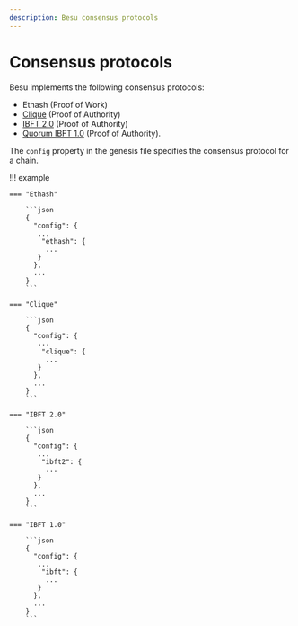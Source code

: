 ```yaml
---
description: Besu consensus protocols
---
```


# Consensus protocols

Besu implements the following consensus protocols:

* Ethash (Proof of Work)
* [Clique](../../HowTo/Configure/Consensus-Protocols/Clique.md) (Proof of Authority)
* [IBFT 2.0](../../HowTo/Configure/Consensus-Protocols/IBFT.md) (Proof of Authority)
* [Quorum IBFT 1.0](../../HowTo/Configure/Consensus-Protocols/QuorumIBFT.md) (Proof of Authority).

The `config` property in the genesis file specifies the consensus protocol for a chain.

!!! example

    === "Ethash"

        ```json
        {
          "config": {
           ...
            "ethash": {
             ...
           }
          },
          ...
        }
        ```

    === "Clique"

        ```json
        {
          "config": {
           ...
            "clique": {
             ...
           }
          },
          ...
        }
        ```

    === "IBFT 2.0"

        ```json
        {
          "config": {
           ...
            "ibft2": {
             ...
           }
          },
          ...
        }
        ```

    === "IBFT 1.0"

        ```json
        {
          "config": {
           ...
            "ibft": {
             ...
           }
          },
          ...
        }
        ```
